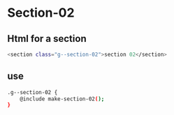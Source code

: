 # Section-02

## Html for a section

```sh
<section class="g--section-02">section 02</section>
```
## use
```sh
.g--section-02 {
    @include make-section-02();
}
```